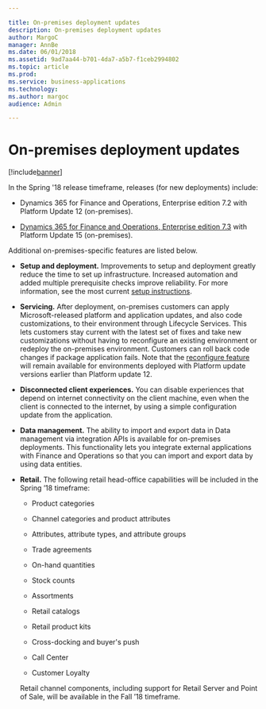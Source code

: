 ```yaml
---

title: On-premises deployment updates
description: On-premises deployment updates
author: MargoC
manager: AnnBe
ms.date: 06/01/2018
ms.assetid: 9ad7aa44-b701-4da7-a5b7-f1ceb2994802
ms.topic: article
ms.prod: 
ms.service: business-applications
ms.technology: 
ms.author: margoc
audience: Admin

---
```

#  On-premises deployment updates




[!include[banner](../../includes/banner.md)]

In the Spring '18 release timeframe, releases (for new deployments) include:

-   Dynamics 365 for Finance and Operations, Enterprise edition 7.2 with
    Platform Update 12 (on-premises).

-   [Dynamics 365 for Finance and Operations, Enterprise edition
    7.3](https://docs.microsoft.com/en-us/dynamics365/unified-operations/fin-and-ops/get-started/whats-new-application-7.3-update)
    with Platform Update 15 (on-premises).

Additional on-premises-specific features are listed below.

-   **Setup and deployment.** Improvements to setup and deployment greatly
    reduce the time to set up infrastructure. Increased automation and added
    multiple prerequisite checks improve reliability. For more information, see
    the most current [setup
    instructions](https://docs.microsoft.com/en-us/dynamics365/unified-operations/dev-itpro/deployment/setup-deploy-on-premises-environments).

-   **Servicing.** After deployment, on-premises customers can apply
    Microsoft-released platform and application updates, and also code
    customizations, to their environment through Lifecycle Services. This lets
    customers stay current with the latest set of fixes and take new
    customizations without having to reconfigure an existing environment or
    redeploy the on-premises environment. Customers can roll back code changes
    if package application fails. Note that the [reconfigure
    feature](https://docs.microsoft.com/en-us/dynamics365/unified-operations/dev-itpro/lifecycle-services/reconfigure-environment)
    will remain available for environments deployed with Platform update
    versions earlier than Platform update 12. 

-   **Disconnected client experiences.** You can disable experiences that depend
    on internet connectivity on the client machine, even when the client is
    connected to the internet, by using a simple configuration update from the
    application.

-   **Data management.** The ability to import and export data in Data
    management via integration APIs is available for on-premises deployments.
    This functionality lets you integrate external applications with Finance and
    Operations so that you can import and export data by using data entities.

-   **Retail.** The following retail head-office capabilities will be included
    in the Spring ’18 timeframe:

    -   Product categories 

    -   Channel categories and product attributes 

    -   Attributes, attribute types, and attribute groups 

    -   Trade agreements 

    -   On-hand quantities 

    -   Stock counts 

    -   Assortments 

    -   Retail catalogs 

    -   Retail product kits 

    -   Cross-docking and buyer's push 

    -   Call Center

    -   Customer Loyalty

    Retail channel components, including support for Retail Server and Point of
    Sale, will be available in the Fall ’18 timeframe.
